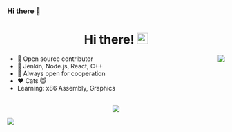 ### Hi there 👋

<div align="center">
   <h1>Hi there! <img src="https://media.giphy.com/media/hvRJCLFzcasrR4ia7z/giphy.gif" width="25px"></h1>
</div>

<img align="right" src="https://github-readme-stats.vercel.app/api?username=wawahuy&count_private=true&show_icons=true&hide_title=true&hide=stars" />

- 🚢 Open source contributor
- 🚀 Jenkin, Node.js, React, C++
- 🤝 Always open for cooperation
- ❤️ Cats 😸
- Learning: x86 Assembly, Graphics

<br>

<div align="center">
   <img src="https://github-profile-trophy.vercel.app/?username=wawahuy&theme=flat&no-frame=true&margin-w=30" />
</div>

<!-- It is https://yhype.me/ views count tracker, please remove it or use your own -->
![](https://hit.yhype.me/github/profile?user_id=16779694)
